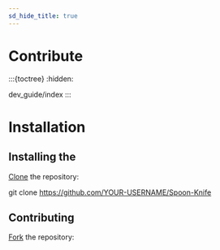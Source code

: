 ```yaml
---
sd_hide_title: true
---
```

# Contribute
:::{toctree}
:hidden:

dev_guide/index
:::



# Installation
## Installing the 

[Clone](https://docs.github.com/en/repositories/creating-and-managing-repositories/cloning-a-repository) 
the repository:

git clone https://github.com/YOUR-USERNAME/Spoon-Knife


## Contributing

[Fork](https://docs.github.com/en/get-started/quickstart/fork-a-repo) the repository: